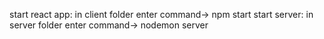 start react app: in client folder enter command-> npm start
start server: in server folder enter command-> nodemon server
